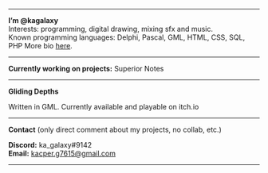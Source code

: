 ___________________________________________________________________
**I’m @kagalaxy**                                                
Interests: programming, digital drawing, mixing sfx and music.     
Known programming languages: Delphi, Pascal, GML, HTML, CSS, SQL, PHP
More bio <a href="https://kagalaxy.github.io/">here<a>.
___________________________________________________________________

**Currently working on projects:**  Superior Notes

____________________________________________________________________

**Gliding Depths**

Written in GML.
Currently available and playable on itch.io

____________________________________________________________________
**Contact** (only direct comment about my projects, no collab, etc.)

**Discord:** ka_galaxy#9142    
**Email:** kacper.g7615@gmail.com  
____________________________________________________________________
